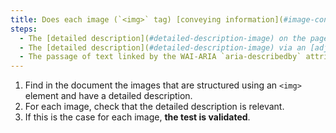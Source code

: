 ```yaml
---
title: Does each image (`<img>` tag) [conveying information](#image-conveying-information), with a [detailed description](#detailed-description-image), meet these conditions?
steps:
  - The [detailed description](#detailed-description-image) on the page and indicated by the [text alternative](#text-alternative-image) is relevant.
  - The [detailed description](#detailed-description-image) via an [adjacent link or button](#adjacent-link-or-button) is relevant.
  - The passage of text linked by the WAI-ARIA `aria-describedby` attribute is relevant.
---
```


1. Find in the document the images that are structured using an `<img>` element and have a detailed description.
2. For each image, check that the detailed description is relevant.
3. If this is the case for each image, **the test is validated**.
